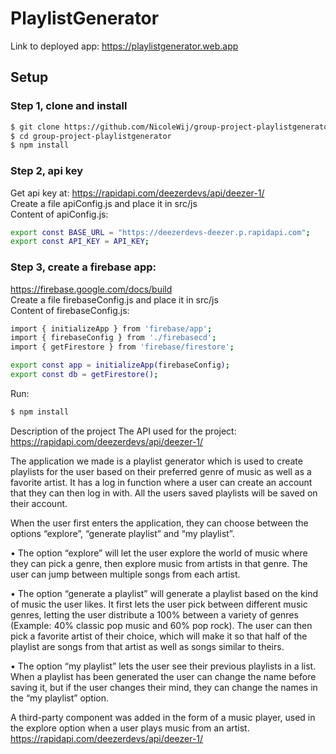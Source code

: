 # PlaylistGenerator

Link to deployed app: https://playlistgenerator.web.app

## Setup

### Step 1, clone and install

```bash
$ git clone https://github.com/NicoleWij/group-project-playlistgenerator
$ cd group-project-playlistgenerator
$ npm install
```
### Step 2, api key 

 Get api key at: https://rapidapi.com/deezerdevs/api/deezer-1/  
 Create a file apiConfig.js and place it in src/js  
 Content of apiConfig.js:

```bash
export const BASE_URL = "https://deezerdevs-deezer.p.rapidapi.com";
export const API_KEY = API_KEY;
```
### Step 3, create a firebase app:

https://firebase.google.com/docs/build  
Create a file firebaseConfig.js and place it in src/js  
Content of firebaseConfig.js:

```bash
import { initializeApp } from 'firebase/app';
import { firebaseConfig } from './firebasecd';
import { getFirestore } from 'firebase/firestore';

export const app = initializeApp(firebaseConfig);
export const db = getFirestore();
```

Run: 
```bash
$ npm install
```
Description of the project
The API used for the project: https://rapidapi.com/deezerdevs/api/deezer-1/


The application we made is a playlist generator which is used to create playlists for the user based on their preferred genre of music as well as a favorite artist. It has a log in function where a user can create an account that they can then log in with. All the users saved playlists will be saved on their account. 

When the user first enters the application, they can choose between the options “explore”, “generate playlist” and “my playlist”. 

•    The option “explore” will let the user explore the world of music where they can pick a genre, then explore music from artists in that genre. The user can jump between multiple songs from each artist.

•    The option “generate a playlist” will generate a playlist based on the kind of music the user likes. It first lets the user pick between different music genres, letting the user distribute a 100% between a variety of genres (Example: 40% classic pop music and 60% pop rock). The user can then pick a favorite artist of their choice, which will make it so that half of the playlist are songs from that artist as well as songs similar to theirs.

•    The option “my playlist” lets the user see their previous playlists in a list. When a playlist has been generated the user can change the name before saving it, but if the user changes their mind, they can change the names in the “my playlist” option. 

A third-party component was added in the form of a music player, used in the explore option when a user plays music from an artist.
https://rapidapi.com/deezerdevs/api/deezer-1/